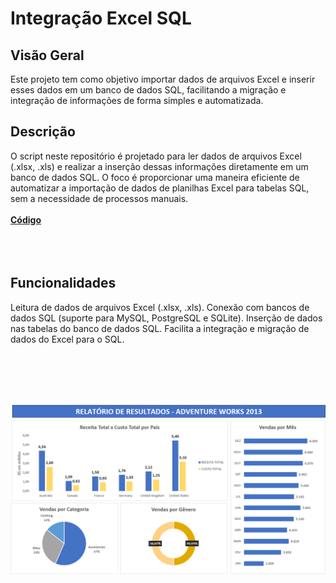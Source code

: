 # Integração Excel SQL
## Visão Geral
Este projeto tem como objetivo importar dados de arquivos Excel e inserir esses dados em um banco de dados SQL, facilitando a migração e integração de informações de forma simples e automatizada.

## Descrição
O script neste repositório é projetado para ler dados de arquivos Excel (.xlsx, .xls) e realizar a inserção dessas informações diretamente em um banco de dados SQL. O foco é proporcionar uma maneira eficiente de automatizar a importação de dados de planilhas Excel para tabelas SQL, sem a necessidade de processos manuais.
<br><br>
**[Código](https://github.com/maraysamacedo/integracaoexcelsql/blob/main/1%C2%BA%20PROJETO%20COM%20EXCEL/Query%20com%20integra%C3%A7%C3%A3o%20e%20commit%20com%20Excel.sql)**
<br><br>
<br><br>
## Funcionalidades
Leitura de dados de arquivos Excel (.xlsx, .xls).
Conexão com bancos de dados SQL (suporte para MySQL, PostgreSQL e SQLite).
Inserção de dados nas tabelas do banco de dados SQL.
Facilita a integração e migração de dados do Excel para o SQL.

<br><br><br><br>


![Demonstração do Projeto](img/Projeto%20Integração%20EXCEL%20e%20SQ.png
)

